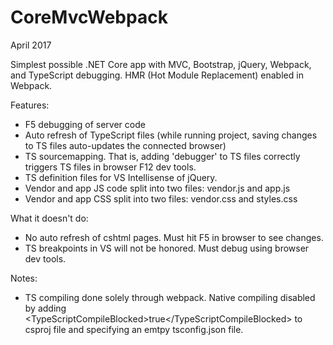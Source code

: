 # CoreMvcWebpack
April 2017

Simplest possible .NET Core app with MVC, Bootstrap, jQuery, Webpack, and TypeScript debugging. HMR (Hot Module Replacement) enabled in Webpack.

Features:
* F5 debugging of server code
* Auto refresh of TypeScript files (while running project, saving changes to TS files auto-updates the connected browser)
* TS sourcemapping. That is, adding 'debugger' to TS files correctly triggers TS files in browser F12 dev tools.
* TS definition files for VS Intellisense of jQuery.
* Vendor and app JS code split into two files: vendor.js and app.js
* Vendor and app CSS split into two files: vendor.css and styles.css

What it doesn't do:
* No auto refresh of cshtml pages. Must hit F5 in browser to see changes.
* TS breakpoints in VS will not be honored. Must debug using browser dev tools.

Notes:
* TS compiling done solely through webpack. Native compiling disabled by adding &lt;TypeScriptCompileBlocked&gt;true&lt;/TypeScriptCompileBlocked&gt; to csproj file and specifying an emtpy tsconfig.json file.
